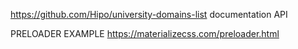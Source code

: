 https://github.com/Hipo/university-domains-list
documentation API


PRELOADER EXAMPLE
https://materializecss.com/preloader.html
 

